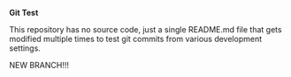 **Git Test**

This repository has no source code, just a single README.md file that gets modified multiple times to test git commits from various development settings.

NEW BRANCH!!!
